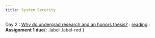 ```yaml
---
title: System Security
---
```


Day 2
: [Why do undergrad research and an honors thesis?](#)
  : [reading](#)
: **Assignment 1 due**{: .label .label-red }

